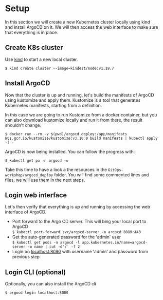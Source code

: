 # Setup

In this section we will create a new Kubernetes cluster locally using kind and install ArgoCD on it.
We will then access the web interface to make sure that everything is in place.

## Create K8s cluster

Use [kind](https://github.com/kubernetes-sigs/kind) to start a new local cluster.

```
$ kind create cluster --image=kindest/node:v1.19.7
```

## Install ArgoCD

Now that the cluster is up and running, let's build the manifests of ArgoCD using kustomize and apply them.
Kustomize is a tool that generates Kubernetes manifests, starting from a definition.

In this case we are going to run Kustomize from a docker container, but you can also download kustomize locally and run it from there, the result shouldn't change.

```
$ docker run --rm -v $(pwd)/argocd_deploy:/app/manifests k8s.gcr.io/kustomize/kustomize:v3.10.0 build manifests | kubectl apply -f -
```

ArgoCD is now being installed. You can follow the progress with:

```
$ kubectl get po -n argocd -w
```

Take this time to have a look a the resources in the `GitOps-workshop/argocd_deploy` folder.
You will find some commented lines and files, we will use them in the next steps.

## Login web interface

Let's then verify that everything is up and running by accessing the web interface of ArgoCD.

* Port forward to the Argo CD server. This will bing your local port to ArgoCD  
  `$ kubectl port-forward svc/argocd-server -n argocd 8080:443`
* Get the auto-generated password for the 'admin' user  
  `$ kubectl get pods -n argocd -l app.kubernetes.io/name=argocd-server -o name | cut -d'/' -f 2`
* Login on [localhost:8080](http://localhost:8080) with username 'admin' and password from previous step

## Login CLI (optional)

Optionally, you can also install the ArgoCD cli

`$ argocd login localhost:8080`

